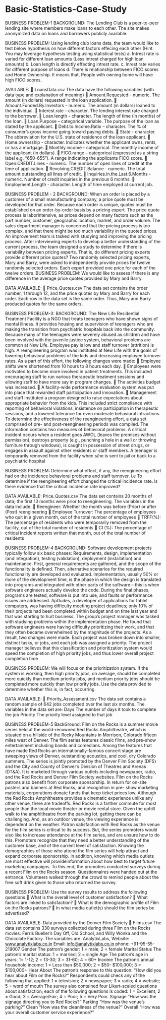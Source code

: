 # Basic-Statistics-Case-Study

BUSINESS PROBLEM-1
BACKGROUND: The Lending Club is a peer-to-peer lending site where members make loans to
each other. The site makes anonymized data on loans and borrowers publicly available.

BUSINESS PROBLEM:
Using lending club loans data, the team would like to test below hypothesis on how different
factors effecing each other (Hint: You may leverage hypothesis testing using statistical tests)
a. Intrest rate is varied for different loan amounts (Less intrest charged for high loan
amounts)
b. Loan length is directly effecting intrest rate.
c. Inrest rate varies for different purpose of loans
d. There is relationship between FICO scores and Home Ownership. It means that, People
with owning home will have high FICO scores.

AVAILABLE:
 LoansData.csv
The data have the following variables (with data type and explanation of meaning)
 Amount.Requested - numeric. The amount (in dollars) requested in the loan application.
 Amount.Funded.By.Investors - numeric. The amount (in dollars) loaned to the individual.
 Interest.rate – character. The lending interest rate charged to the borrower.
 Loan.length - character. The length of time (in months) of the loan.
 Loan.Purpose – categorical variable. The purpose of the loan as stated by the applicant.
 Debt.to.Income.Ratio – character. The % of consumer’s gross income going toward paying
debts.
 State - character. The abbreviation for the U.S. state of residence of the loan applicant.
 Home.ownership - character. Indicates whether the applicant owns, rents, or has a
mortgage.
 Monthly.income - categorical. The monthly income of the applicant (in dollars).
 FICO.range – categorical (expressed as a string label e.g. “650-655”). A range indicating the
applicants FICO score.
 Open.CREDIT.Lines - numeric. The number of open lines of credit at the time of
application.
 Revolving.CREDIT.Balance - numeric. The total amount outstanding all lines of credit.
 Inquiries.in.the.Last.6.Months - numeric. Number of credit inquiries in the previous 6
months.
 Employment.Length - character. Length of time employed at current job.


BUSINESS PROBLEM - 2
BACKGROUND: When an order is placed by a customer of a small manufacturing company, a
price quote must be developed for that order. Because each order is unique, quotes must be
established on an order-by-order basis by a pricing expert. The price quote process is laborintensive,
as prices depend on many factors such as the part number, customer, geographic
location, market, and order volume. The sales department manager is concerned that the pricing
process is too complex, and that there might be too much variability in the quoted prices. An
improvement team is tasked with studying and improving the pricing process.
After interviewing experts to develop a better understanding of the current process, the team
designed a study to determine if there is variability between pricing experts. That is, do different
pricing experts provide different price quotes? Two randomly selected pricing experts, Mary and
Barry, were asked to independently provide prices for twelve randomly selected orders. Each
expert provided one price for each of the twelve orders.
BUSINESS PROBLEM: We would like to assess if there is any difference in the average
price quotes provided by Mary and Barry.

DATA AVAILABLE:
 Price_Quotes.csv
The data set contains the order number, 1 through 12, and the price quotes by Mary
and Barry for each order. Each row in the data set is the same order. Thus, Mary and
Barry produced quotes for the same orders.


BUSINESS PROBLEM-3:
BACKGROUND: The New Life Residential Treatment Facility is a NGO that treats teenagers who
have shown signs of mental illness. It provides housing and supervision of teenagers who are
making the transition from psychiatric hospitals back into the community. Because many of
the teenagers were severely abused as children and have been involved with the juvenile
justice system, behavioral problems are common at New Life. Employee pay is low and staff
turnover (attrition) is high.
A reengineering program was instituted at New Life with the goals of lowering behavioral
problems of the kids and decreasing employee turnover rates. As a part of this effort, the
following changes were made:
 Employee shifts were shortened from 10 hours to 8 hours each day.
 Employees were motivated to become more involved in patient treatments. This
included encouraging staff to run various therapeutic treatment sessions and allowing
staff to have more say in program changes.
 The activities budget was increased.
 A facility-wide performance evaluation system was put into place that rewarded staff
participation and innovation.
 Management and staff instituted a program designed to raise expectations about
appropriate behavior from the kids. This included strict compliance with reporting of
behavioral violations, insistence on participation in therapeutic sessions, and a
lowered tolerance for even moderate behavioral infractions.
To determine the effectiveness of the reengineering effort, a data set comprised of pre- and
post-reengineering periods was compiled. The information contains two measures of
behavioral problems. A critical incident occurs when a resident goes AWOL (leaves the
premises without permission), destroys property (e.g., punching a hole in a wall or throwing
furniture through windows), is caught in possession of street drugs, or engages in assault
against other residents or staff members. A teenager is temporarily removed from the facility
when s/he is sent to jail or back to a psychiatric hospital

BUSINESS PROBLEM: Determine what effect, if any, the reengineering effort had on the
incidence behavioral problems and staff turnover. i.e To determine if the reengineering effort
changed the critical incidence rate. Is there evidence that the critical incidence rate
improved?

DATA AVAILABLE: Price_Quotes.csv
The data set contains 20 months of data; the first 13 months were prior to reengineering. The
variables in the data include:
 Reengineer: Whether the month was before (Prior) or after (Post) reengineering
 Employee Turnover: The percentage of employees who quit in a given
month, out of the total number of employees
 TRFF(%): The percentage of residents who were temporarily removed from
the facility, out of the total number of residents
 CI (%): The percentage of critical incident reports written that month, out of
the total number of residents


BUSINESS PROBLEM-4
BACKGROUND: Software development projects typically follow six basic phases: Requirements,
design, implementation (and integration), testing (validation), deployment (installation) and
maintenance. First, general requirements are gathered, and the scope of the functionality is
defined. Then, alternative scenarios for the required functionality are developed and
evaluated. Implementation, usually 50% or more of the development time, is the phase in
which the design is translated into programs and integrated with other parts of the software –
this is when software engineers actually develop the code. During the final phases, programs
are tested, software is put into use, and faults or performance issues are addressed.
ApDudes, a developer of applications for tablet computers, was having difficulty meeting
project deadlines; only 10% of their projects had been completed within budget and on time
last year and that was starting to hurt business. The group’s project manager was tasked with
studying problems within the implementation phase. He found that software engineers were
having difficulty prioritizing their work, and that they often became overwhelmed by the
magnitude of the projects.
As a result, two changes were made. Each project was broken down into smaller, distinct
tasks, or jobs, and each job was assigned a priority. The project manager believes that this
classification and prioritization system would speed the completion of high priority jobs, and
thus lower overall project completion time

BUSINESS PROBLEM: We will focus on the prioritization system. If the system is working, then
high priority jobs, on average, should be completed more quickly than medium priority jobs,
and medium priority jobs should be completed more quickly than low priority jobs. Use the
data provided to determine whether this is, in fact, occurring.

DATA AVAILABLE:
 Priority_Assessment.csv
The data set contains a random sample of 642 jobs completed over the last six months. The
variables in the data set are:
Days The number of days it took to complete the job
Priority The priority level assigned to that job


BUSINESS PROBLEM-5
BackGround: Film on the Rocks is a summer movie series held at the world-renowned Red
Rocks Amphitheatre, which is situated on a hillside of the Rocky Mountains in Morrison,
Colorado fifteen miles west of Denver. The film series features classic films, and pre-show
entertainment including bands and comedians. Among the features that have made Red Rocks
an internationally-famous concert stage are sweeping views of Denver, outstanding acoustics,
and cool, dry Colorado summers.
The series is jointly promoted by the Denver Film Society (DFS) and the City and County of
Denver’s Division of Theatres and Arenas (DT&A). It is marketed through various outlets
including newspaper, radio, and the Red Rocks and Denver Film Society websites. Film on the
Rocks patrons also benefit from corporate sponsorship. In return for on-site posters and
banners at Red Rocks, and recognition in pre- show marketing materials, corporations donate
funds that keep ticket prices low.
Although the Red Rocks Amphitheatre provides a cinematic experience unlike any other venue,
there are tradeoffs. Red Rocks is a farther commute for most people than the local movie
theater or movie rental store. Given the uphill walk to the amphitheatre from the parking lot,
getting there can be challenging. And, as an outdoor venue, the viewing experience is
dependent on the weather.
Patron satisfaction with Red Rocks as the venue for the film series is critical to its success. But,
the series promoters would also like to increase attendance at the film series, and are unsure
how to do this. Promoters recognize that they need a better understanding of the customer
base, and of the current level of satisfaction. Knowing the demographics of those who attend
the film series will help attract and expand corporate sponsorship. In addition, knowing which
media outlets are most effective will provideinformation about how best to target future
marketing campaigns.
To this end, the promoters conducted surveys during a recent Film on the Rocks season.
Questionnaires were handed out at the entrance. Volunteers walked through the crowd to
remind people about the free soft drink given to those who returned the survey.

BUSINESS PROBLEM: Use the survey results to address the following questions
 What is the overall level of customer satisfaction?
 What factors are linked to satisfaction?
 What is the demographic profile of Film on the Rocks patrons?
 In what media outlet(s) should the film series be advertised?

DATA AVAILABLE: Data provided by the Denver Film Society
 Films.csv
The data set contains 330 surveys collected during three Film on the Rocks movies:
Ferris Bueller’s Day Off, Old School, and Willy Wonka and the Chocolate Factory.
The variables are:
AnalytixLabs, Website: www.analytixlabs.co.in Email: info@analytixlabs.co.in phone: +91-95-55-219007
Gender The patron’s gender: 1 = male; 2 = female
Marital Status The patron’s marital status: 1 = married; 2 = single
Age The patron’s age in years: 1= 1-12; 2 = 13-30; 3 = 31-60; 4 = 60+
Income The patron’s annual household income: 1 = Less than $50,000; 2 = $50-
$100,000; 3 = $100,000+
Hear About The patron’s response to this question: “How did you hear about Film
on the Rocks?” Respondents could check any of the following that applied: 1 = television; 2 =
newspaper; 3 = radio; 4 = website; 5 = word of mouth
The survey also contained four Likert-scaled questions about satisfaction; each of the following
questions is coded: 1 = Excellent; 2 = Good; 3 = Average/Fair; 4 = Poor; 5 = Very Poor.
Signage “How was the signage directing you to Red Rocks?”
Parking “How was the venue’s parking?”
Clean “How was the cleanliness of the venue?”
Overall “How was your overall customer service experience?”
